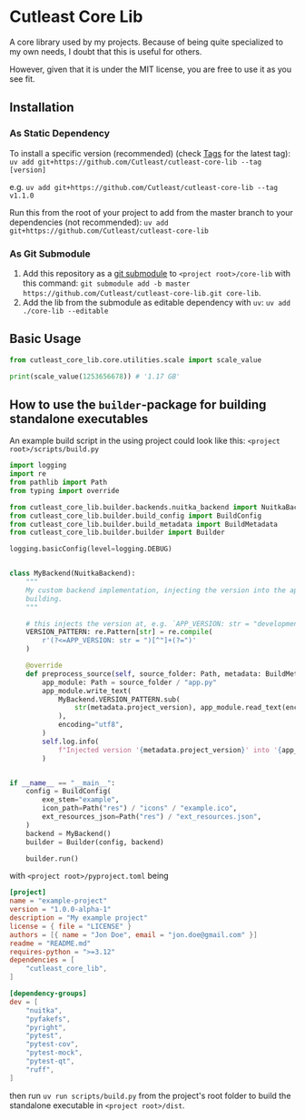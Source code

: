 # Cutleast Core Lib

A core library used by my projects. Because of being quite specialized to my own needs, I doubt that this is useful for others.

However, given that it is under the MIT license, you are free to use it as you see fit.

## Installation

### As Static Dependency

To install a specific version (recommended) (check [Tags](https://github.com/Cutleast/cutleast-core-lib/tags) for the latest tag):
`uv add git+https://github.com/Cutleast/cutleast-core-lib --tag [version]`

e.g. `uv add git+https://github.com/Cutleast/cutleast-core-lib --tag v1.1.0`

Run this from the root of your project to add from the master branch to your dependencies (not recommended):
`uv add git+https://github.com/Cutleast/cutleast-core-lib`

### As Git Submodule

1. Add this repository as a [git submodule](https://git-scm.com/book/en/v2/Git-Tools-Submodules) to `<project root>/core-lib` with this command:
    `git submodule add -b master https://github.com/Cutleast/cutleast-core-lib.git core-lib`.
2. Add the lib from the submodule as editable dependency with `uv`:
    `uv add ./core-lib --editable`

## Basic Usage

```py
from cutleast_core_lib.core.utilities.scale import scale_value

print(scale_value(1253656678)) # '1.17 GB'
```

## How to use the `builder`-package for building standalone executables

An example build script in the using project could look like this:
`<project root>/scripts/build.py`
```py
import logging
import re
from pathlib import Path
from typing import override

from cutleast_core_lib.builder.backends.nuitka_backend import NuitkaBackend
from cutleast_core_lib.builder.build_config import BuildConfig
from cutleast_core_lib.builder.build_metadata import BuildMetadata
from cutleast_core_lib.builder.builder import Builder

logging.basicConfig(level=logging.DEBUG)


class MyBackend(NuitkaBackend):
    """
    My custom backend implementation, injecting the version into the app module before
    building.
    """

    # this injects the version at, e.g. `APP_VERSION: str = "development"`
    VERSION_PATTERN: re.Pattern[str] = re.compile(
        r'(?<=APP_VERSION: str = ")[^"]+(?=")'
    )

    @override
    def preprocess_source(self, source_folder: Path, metadata: BuildMetadata) -> None:
        app_module: Path = source_folder / "app.py"
        app_module.write_text(
            MyBackend.VERSION_PATTERN.sub(
                str(metadata.project_version), app_module.read_text(encoding="utf8")
            ),
            encoding="utf8",
        )
        self.log.info(
            f"Injected version '{metadata.project_version}' into '{app_module}'."
        )


if __name__ == "__main__":
    config = BuildConfig(
        exe_stem="example",
        icon_path=Path("res") / "icons" / "example.ico",
        ext_resources_json=Path("res") / "ext_resources.json",
    )
    backend = MyBackend()
    builder = Builder(config, backend)

    builder.run()
```

with `<project root>/pyproject.toml` being
```toml
[project]
name = "example-project"
version = "1.0.0-alpha-1"
description = "My example project"
license = { file = "LICENSE" }
authors = [{ name = "Jon Doe", email = "jon.doe@gmail.com" }]
readme = "README.md"
requires-python = ">=3.12"
dependencies = [
    "cutleast_core_lib",
]

[dependency-groups]
dev = [
    "nuitka",
    "pyfakefs",
    "pyright",
    "pytest",
    "pytest-cov",
    "pytest-mock",
    "pytest-qt",
    "ruff",
]
```

then run `uv run scripts/build.py` from the project's root folder to build the standalone executable in `<project root>/dist`.

